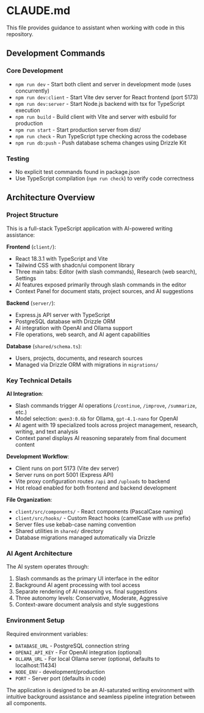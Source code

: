# CLAUDE.md

This file provides guidance to assistant when working with code in this repository.

## Development Commands

### Core Development
- `npm run dev` - Start both client and server in development mode (uses concurrently)
- `npm run dev:client` - Start Vite dev server for React frontend (port 5173)
- `npm run dev:server` - Start Node.js backend with tsx for TypeScript execution
- `npm run build` - Build client with Vite and server with esbuild for production
- `npm run start` - Start production server from dist/
- `npm run check` - Run TypeScript type checking across the codebase
- `npm run db:push` - Push database schema changes using Drizzle Kit

### Testing
- No explicit test commands found in package.json
- Use TypeScript compilation (`npm run check`) to verify code correctness

## Architecture Overview

### Project Structure
This is a full-stack TypeScript application with AI-powered writing assistance:

**Frontend** (`client/`):
- React 18.3.1 with TypeScript and Vite
- Tailwind CSS with shadcn/ui component library
- Three main tabs: Editor (with slash commands), Research (web search), Settings
- AI features exposed primarily through slash commands in the editor
- Context Panel for document stats, project sources, and AI suggestions

**Backend** (`server/`):
- Express.js API server with TypeScript
- PostgreSQL database with Drizzle ORM
- AI integration with OpenAI and Ollama support
- File operations, web search, and AI agent capabilities

**Database** (`shared/schema.ts`):
- Users, projects, documents, and research sources
- Managed via Drizzle ORM with migrations in `migrations/`

### Key Technical Details

**AI Integration**:
- Slash commands trigger AI operations (`/continue`, `/improve`, `/summarize`, etc.)
- Model selection: `qwen3:0.6b` for Ollama, `gpt-4.1-nano` for OpenAI
- AI agent with 19 specialized tools across project management, research, writing, and text analysis
- Context panel displays AI reasoning separately from final document content

**Development Workflow**:
- Client runs on port 5173 (Vite dev server)
- Server runs on port 5001 (Express API)
- Vite proxy configuration routes `/api` and `/uploads` to backend
- Hot reload enabled for both frontend and backend development

**File Organization**:
- `client/src/components/` - React components (PascalCase naming)
- `client/src/hooks/` - Custom React hooks (camelCase with `use` prefix)
- Server files use kebab-case naming convention
- Shared utilities in `shared/` directory
- Database migrations managed automatically via Drizzle

### AI Agent Architecture

The AI system operates through:
1. Slash commands as the primary UI interface in the editor
2. Background AI agent processing with tool access
3. Separate rendering of AI reasoning vs. final suggestions
4. Three autonomy levels: Conservative, Moderate, Aggressive
5. Context-aware document analysis and style suggestions

### Environment Setup

Required environment variables:
- `DATABASE_URL` - PostgreSQL connection string
- `OPENAI_API_KEY` - For OpenAI integration (optional)
- `OLLAMA_URL` - For local Ollama server (optional, defaults to localhost:11434)
- `NODE_ENV` - development/production
- `PORT` - Server port (defaults in code)

The application is designed to be an AI-saturated writing environment with intuitive background assistance and seamless pipeline integration between all components.